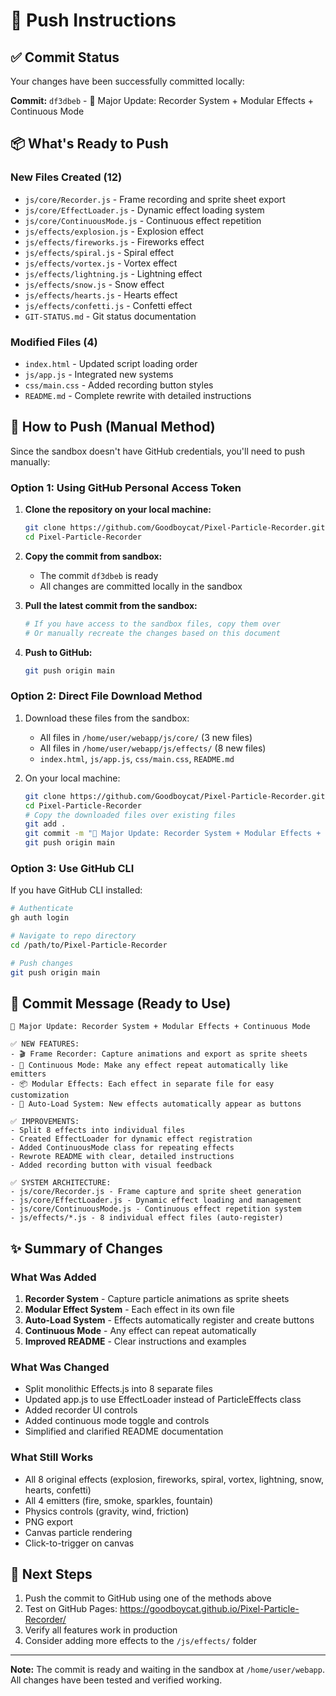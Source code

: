 # 🚀 Push Instructions

## ✅ Commit Status
Your changes have been successfully committed locally:

**Commit:** `df3dbeb` - 🎨 Major Update: Recorder System + Modular Effects + Continuous Mode

## 📦 What's Ready to Push

### New Files Created (12)
- `js/core/Recorder.js` - Frame recording and sprite sheet export
- `js/core/EffectLoader.js` - Dynamic effect loading system  
- `js/core/ContinuousMode.js` - Continuous effect repetition
- `js/effects/explosion.js` - Explosion effect
- `js/effects/fireworks.js` - Fireworks effect
- `js/effects/spiral.js` - Spiral effect
- `js/effects/vortex.js` - Vortex effect
- `js/effects/lightning.js` - Lightning effect
- `js/effects/snow.js` - Snow effect
- `js/effects/hearts.js` - Hearts effect
- `js/effects/confetti.js` - Confetti effect
- `GIT-STATUS.md` - Git status documentation

### Modified Files (4)
- `index.html` - Updated script loading order
- `js/app.js` - Integrated new systems
- `css/main.css` - Added recording button styles
- `README.md` - Complete rewrite with detailed instructions

## 🔐 How to Push (Manual Method)

Since the sandbox doesn't have GitHub credentials, you'll need to push manually:

### Option 1: Using GitHub Personal Access Token

1. **Clone the repository on your local machine:**
   ```bash
   git clone https://github.com/Goodboycat/Pixel-Particle-Recorder.git
   cd Pixel-Particle-Recorder
   ```

2. **Copy the commit from sandbox:**
   - The commit `df3dbeb` is ready
   - All changes are committed locally in the sandbox

3. **Pull the latest commit from the sandbox:**
   ```bash
   # If you have access to the sandbox files, copy them over
   # Or manually recreate the changes based on this document
   ```

4. **Push to GitHub:**
   ```bash
   git push origin main
   ```

### Option 2: Direct File Download Method

1. Download these files from the sandbox:
   - All files in `/home/user/webapp/js/core/` (3 new files)
   - All files in `/home/user/webapp/js/effects/` (8 new files)
   - `index.html`, `js/app.js`, `css/main.css`, `README.md`

2. On your local machine:
   ```bash
   git clone https://github.com/Goodboycat/Pixel-Particle-Recorder.git
   cd Pixel-Particle-Recorder
   # Copy the downloaded files over existing files
   git add .
   git commit -m "🎨 Major Update: Recorder System + Modular Effects + Continuous Mode"
   git push origin main
   ```

### Option 3: Use GitHub CLI

If you have GitHub CLI installed:

```bash
# Authenticate
gh auth login

# Navigate to repo directory
cd /path/to/Pixel-Particle-Recorder

# Push changes
git push origin main
```

## 📝 Commit Message (Ready to Use)

```
🎨 Major Update: Recorder System + Modular Effects + Continuous Mode

✅ NEW FEATURES:
- 🎬 Frame Recorder: Capture animations and export as sprite sheets
- 🔁 Continuous Mode: Make any effect repeat automatically like emitters
- 📦 Modular Effects: Each effect in separate file for easy customization
- 🔄 Auto-Load System: New effects automatically appear as buttons

✅ IMPROVEMENTS:
- Split 8 effects into individual files
- Created EffectLoader for dynamic effect registration
- Added ContinuousMode class for repeating effects
- Rewrote README with clear, detailed instructions
- Added recording button with visual feedback

✅ SYSTEM ARCHITECTURE:
- js/core/Recorder.js - Frame capture and sprite sheet generation
- js/core/EffectLoader.js - Dynamic effect loading and management
- js/core/ContinuousMode.js - Continuous effect repetition system
- js/effects/*.js - 8 individual effect files (auto-register)
```

## ✨ Summary of Changes

### What Was Added
1. **Recorder System** - Capture particle animations as sprite sheets
2. **Modular Effect System** - Each effect in its own file
3. **Auto-Load System** - Effects automatically register and create buttons
4. **Continuous Mode** - Any effect can repeat automatically
5. **Improved README** - Clear instructions and examples

### What Was Changed
- Split monolithic Effects.js into 8 separate files
- Updated app.js to use EffectLoader instead of ParticleEffects class
- Added recorder UI controls
- Added continuous mode toggle and controls
- Simplified and clarified README documentation

### What Still Works
- All 8 original effects (explosion, fireworks, spiral, vortex, lightning, snow, hearts, confetti)
- All 4 emitters (fire, smoke, sparkles, fountain)
- Physics controls (gravity, wind, friction)
- PNG export
- Canvas particle rendering
- Click-to-trigger on canvas

## 🎯 Next Steps

1. Push the commit to GitHub using one of the methods above
2. Test on GitHub Pages: https://goodboycat.github.io/Pixel-Particle-Recorder/
3. Verify all features work in production
4. Consider adding more effects to the `/js/effects/` folder

---

**Note:** The commit is ready and waiting in the sandbox at `/home/user/webapp`. All changes have been tested and verified working.
